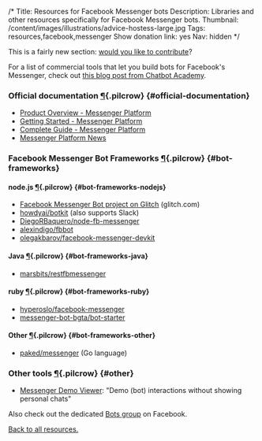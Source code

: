 /*
Title: Resources for Facebook Messenger bots
Description: Libraries and other resources specifically for Facebook Messenger bots.
Thumbnail: /content/images/illustrations/advice-hostess-large.jpg
Tags: resources,facebook,messenger
Show donation link: yes
Nav: hidden
*/

<div class="note">
  <p>
    This is a fairly new section: <a href="https://github.com/botwiki/botwiki.org">would you like to contribute</a>?
  </p>
</div>

For a list of commercial tools that let you build bots for Facebook's Messenger, check out [this blog post from Chatbot Academy](https://www.chatbot-academy.com/chatbot-builders-facebook-messenger/).


### Official documentation [¶](#official-documentation){.pilcrow} {#official-documentation}

- [Product Overview - Messenger Platform](https://developers.facebook.com/docs/messenger-platform/product-overview)
- [Getting Started - Messenger Platform](https://developers.facebook.com/docs/messenger-platform/quickstart)
- [Complete Guide - Messenger Platform](https://developers.facebook.com/docs/messenger-platform/implementation)
- [Messenger Platform News](https://messengerblog.com/)

### Facebook Messenger Bot Frameworks [¶](#bot-frameworks){.pilcrow} {#bot-frameworks}

#### node.js [¶](#bot-frameworks-nodejs){.pilcrow} {#bot-frameworks-nodejs}

- [Facebook Messenger Bot project on Glitch](https://glitch.com/edit/#!/messenger-bot) (glitch.com)
- [howdyai/botkit](https://github.com/howdyai/botkit) (also supports Slack)
- [DiegoRBaquero/node-fb-messenger](https://github.com/DiegoRBaquero/node-fb-messenger)
- [alexindigo/fbbot](https://github.com/alexindigo/fbbot)
- [olegakbarov/facebook-messenger-devkit](https://github.com/olegakbarov/facebook-messenger-devkit)

#### Java [¶](#bot-frameworks-java){.pilcrow} {#bot-frameworks-java}

- [marsbits/restfbmessenger](https://github.com/marsbits/restfbmessenger)

#### ruby [¶](#bot-frameworks-ruby){.pilcrow} {#bot-frameworks-ruby}

- [hyperoslo/facebook-messenger](https://github.com/hyperoslo/facebook-messenger)
- [messenger-bot-bgta/bot-starter](https://github.com/messenger-bot-bgta/bot-starter)

#### Other [¶](#bot-frameworks-other){.pilcrow} {#bot-frameworks-other}

- [paked/messenger](https://github.com/paked/messenger) (Go language)


### Other tools [¶](#other){.pilcrow} {#other}

- [Messenger Demo Viewer](https://messenger-demo-viewer.kilianvalkhof.com): "Demo (bot) interactions without showing personal chats"


Also check out the dedicated [Bots group](https://www.facebook.com/groups/chatbot/) on Facebook. 

[Back to all resources.](/resources)

